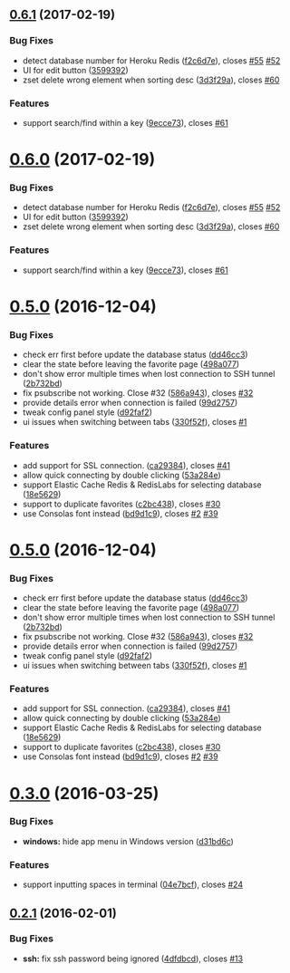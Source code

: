 <a name="0.6.1"></a>
## [0.6.1](https://github.com/luin/medis/compare/v0.5.0...v0.6.1) (2017-02-19)


### Bug Fixes

* detect database number for Heroku Redis ([f2c6d7e](https://github.com/luin/medis/commit/f2c6d7e)), closes [#55](https://github.com/luin/medis/issues/55) [#52](https://github.com/luin/medis/issues/52)
* UI for edit button ([3599392](https://github.com/luin/medis/commit/3599392))
* zset delete wrong element when sorting desc ([3d3f29a](https://github.com/luin/medis/commit/3d3f29a)), closes [#60](https://github.com/luin/medis/issues/60)

### Features

* support search/find within a key ([9ecce73](https://github.com/luin/medis/commit/9ecce73)), closes [#61](https://github.com/luin/medis/issues/61)



<a name="0.6.0"></a>
# [0.6.0](https://github.com/luin/medis/compare/v0.5.0...v0.6.0) (2017-02-19)


### Bug Fixes

* detect database number for Heroku Redis ([f2c6d7e](https://github.com/luin/medis/commit/f2c6d7e)), closes [#55](https://github.com/luin/medis/issues/55) [#52](https://github.com/luin/medis/issues/52)
* UI for edit button ([3599392](https://github.com/luin/medis/commit/3599392))
* zset delete wrong element when sorting desc ([3d3f29a](https://github.com/luin/medis/commit/3d3f29a)), closes [#60](https://github.com/luin/medis/issues/60)

### Features

* support search/find within a key ([9ecce73](https://github.com/luin/medis/commit/9ecce73)), closes [#61](https://github.com/luin/medis/issues/61)



<a name="0.5.0"></a>
# [0.5.0](https://github.com/luin/medis/compare/v0.3.0...v0.5.0) (2016-12-04)


### Bug Fixes

* check err first before update the database status ([dd46cc3](https://github.com/luin/medis/commit/dd46cc3))
* clear the state before leaving the favorite page ([498a077](https://github.com/luin/medis/commit/498a077))
* don't show error multiple times when lost connection to SSH tunnel ([2b732bd](https://github.com/luin/medis/commit/2b732bd))
* fix psubscribe not working. Close #32 ([586a943](https://github.com/luin/medis/commit/586a943)), closes [#32](https://github.com/luin/medis/issues/32)
* provide details error when connection is failed ([99d2757](https://github.com/luin/medis/commit/99d2757))
* tweak config panel style ([d92faf2](https://github.com/luin/medis/commit/d92faf2))
* ui issues when switching between tabs ([330f52f](https://github.com/luin/medis/commit/330f52f)), closes [#1](https://github.com/luin/medis/issues/1)

### Features

* add support for SSL connection. ([ca29384](https://github.com/luin/medis/commit/ca29384)), closes [#41](https://github.com/luin/medis/issues/41)
* allow quick connecting by double clicking ([53a284e](https://github.com/luin/medis/commit/53a284e))
* support Elastic Cache Redis & RedisLabs for selecting database ([18e5629](https://github.com/luin/medis/commit/18e5629))
* support to duplicate favorites ([c2bc438](https://github.com/luin/medis/commit/c2bc438)), closes [#30](https://github.com/luin/medis/issues/30)
* use Consolas font instead ([bd9d1c9](https://github.com/luin/medis/commit/bd9d1c9)), closes [#2](https://github.com/luin/medis/issues/2) [#39](https://github.com/luin/medis/issues/39)



<a name="0.5.0"></a>
# [0.5.0](https://github.com/luin/medis/compare/v0.3.0...v0.5.0) (2016-12-04)


### Bug Fixes

* check err first before update the database status ([dd46cc3](https://github.com/luin/medis/commit/dd46cc3))
* clear the state before leaving the favorite page ([498a077](https://github.com/luin/medis/commit/498a077))
* don't show error multiple times when lost connection to SSH tunnel ([2b732bd](https://github.com/luin/medis/commit/2b732bd))
* fix psubscribe not working. Close #32 ([586a943](https://github.com/luin/medis/commit/586a943)), closes [#32](https://github.com/luin/medis/issues/32)
* provide details error when connection is failed ([99d2757](https://github.com/luin/medis/commit/99d2757))
* tweak config panel style ([d92faf2](https://github.com/luin/medis/commit/d92faf2))
* ui issues when switching between tabs ([330f52f](https://github.com/luin/medis/commit/330f52f)), closes [#1](https://github.com/luin/medis/issues/1)

### Features

* add support for SSL connection. ([ca29384](https://github.com/luin/medis/commit/ca29384)), closes [#41](https://github.com/luin/medis/issues/41)
* allow quick connecting by double clicking ([53a284e](https://github.com/luin/medis/commit/53a284e))
* support Elastic Cache Redis & RedisLabs for selecting database ([18e5629](https://github.com/luin/medis/commit/18e5629))
* support to duplicate favorites ([c2bc438](https://github.com/luin/medis/commit/c2bc438)), closes [#30](https://github.com/luin/medis/issues/30)
* use Consolas font instead ([bd9d1c9](https://github.com/luin/medis/commit/bd9d1c9)), closes [#2](https://github.com/luin/medis/issues/2) [#39](https://github.com/luin/medis/issues/39)



<a name="0.3.0"></a>
# [0.3.0](https://github.com/luin/medis/compare/v0.2.1...v0.3.0) (2016-03-25)


### Bug Fixes

* **windows:** hide app menu in Windows version ([d31bd6c](https://github.com/luin/medis/commit/d31bd6c))

### Features

* support inputting spaces in terminal ([04e7bcf](https://github.com/luin/medis/commit/04e7bcf)), closes [#24](https://github.com/luin/medis/issues/24)



<a name="0.2.1"></a>
## [0.2.1](https://github.com/luin/medis/compare/v0.2.0...v0.2.1) (2016-02-01)


### Bug Fixes

* **ssh:** fix ssh password being ignored ([4dfdbcd](https://github.com/luin/medis/commit/4dfdbcd)), closes [#13](https://github.com/luin/medis/issues/13)



